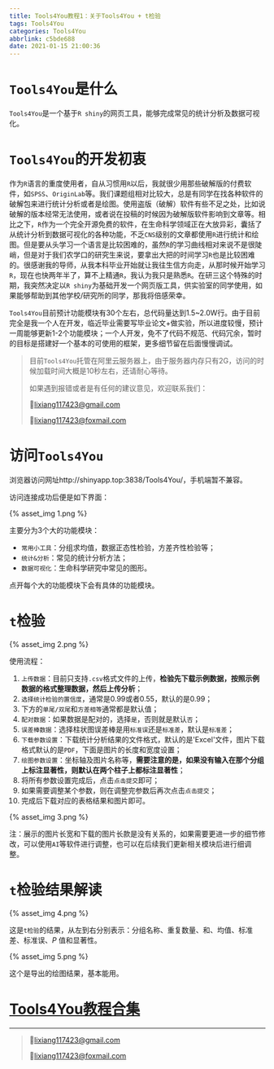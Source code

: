 ```yaml
---
title: Tools4You教程1：关于Tools4You + t检验
tags: Tools4You
categories: Tools4You
abbrlink: c5bde688
date: 2021-01-15 21:00:36
---
```


# `Tools4You`是什么

`Tools4You`是一个基于`R shiny`的网页工具，能够完成常见的统计分析及数据可视化。

<!-- more -->

# `Tools4You`的开发初衷

作为`R`语言的重度使用者，自从习惯用`R`以后，我就很少用那些破解版的付费软件，如`SPSS`、`OriginLab`等。我们课题组相对比较大，总是有同学在找各种软件的破解包来进行统计分析或者是绘图。使用盗版（破解）软件有些不足之处，比如说破解的版本经常无法使用，或者说在投稿的时候因为破解版软件影响到文章等。相比之下，`R`作为一个完全开源免费的软件，在生命科学领域正在大放异彩，囊括了从统计分析到数据可视化的各种功能，不乏`CNS`级别的文章都使用`R`进行统计和绘图。但是要从头学习一个语言是比较困难的，虽然`R`的学习曲线相对来说不是很陡峭，但是对于我们农学口的研究生来说，要拿出大把的时间学习`R`也是比较困难的。很感谢我的导师，从我本科毕业开始就让我往生信方向走，从那时候开始学习`R`，现在也快两年半了，算不上精通`R`，我认为我只是熟悉`R`。在研三这个特殊的时期，我突然决定以`R shiny`为基础开发一个网页版工具，供实验室的同学使用，如果能够帮助到其他学校/研究所的同学，那我将倍感荣幸。

`Tools4You`目前预计功能模块有30个左右，总代码量达到1.5~2.0W行。由于目前完全是我一个人在开发，临近毕业需要写毕业论文+做实验，所以进度较慢，预计一周能够更新1-2个功能模块；一个人开发，免不了代码不规范、代码冗余，暂时的目标是搭建好一个基本的可使用的框架，更多细节留在后面慢慢调试。

>目前`Tools4You`托管在阿里云服务器上，由于服务器内存只有2G，访问的时候加载时间大概是10秒左右，还请耐心等待。
>
>如果遇到报错或者是有任何的建议意见，欢迎联系我们：
>
>💌lixiang117423@gmail.com
>
>💌lixiang117423@foxmail.com

#  访问`Tools4You`

浏览器访问网址http://shinyapp.top:3838/Tools4You/，手机端暂不兼容。

访问连接成功后便是如下界面：

{% asset_img 1.png %}

主要分为3个大的功能模块：	

- `常用小工具`：分组求均值，数据正态性检验，方差齐性检验等；
- `统计&分析`：常见的统计分析方法；
- `数据可视化`：生命科学研究中常见的图形。

点开每个大的功能模块下会有具体的功能模块。

# `t`检验

{% asset_img 2.png %}

使用流程：

1. `上传数据`：目前只支持`.csv`格式文件的上传，**检验先下载示例数据，按照示例数据的格式整理数据，然后上传分析**；
2. `选择统计检验的置信度`，通常是0.99或者0.55，默认的是0.99；
3. 下方的`单尾/双尾`和`方差相等`通常都是默认值；
4. `配对数据`：如果数据是配对的，选择`是`，否则就是默认`否`；
5. `误差棒数据`：选择柱状图误差棒是用`标准误`还是`标准差`，默认是`标准差`；
6. `下载参数设置`：下载统计分析结果的文件格式，默认的是'Excel'文件，图片下载格式默认的是`PDF`，下面是图片的长度和宽度设置；
7. `绘图参数设置`：坐标轴及图片名称等，**需要注意的是，如果没有输入在那个分组上标注显著性，则默认在两个柱子上都标注显著性**；
8. 将所有参数设置完成后，点击`点击提交`即可；
9. 如果需要调整某个参数，则在调整完参数后再次点击`点击提交`；
10. 完成后下载对应的表格结果和图片即可。

{% asset_img 3.png %}

注：展示的图片长宽和下载的图片长款是没有关系的，如果需要更进一步的细节修改，可以使用`AI`等软件进行调整，也可以在后续我们更新相关模块后进行细调整。

# `t`检验结果解读

{% asset_img 4.png %}

这是`t检验`的结果，从左到右分别表示：分组名称、重复数量、和、均值、标准差、标准误、*P* 值和显著性。

{% asset_img 5.png %}

这个是导出的绘图结果，基本能用。

# [Tools4You教程合集](https://www.blog4xiang.world/categories/Tools4You/)

----

>💌lixiang117423@gmail.com
>
>💌lixiang117423@foxmail.com

